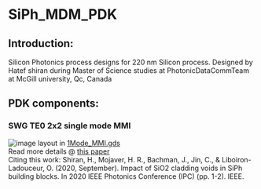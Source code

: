 # SiPh_MDM_PDK

## Introduction:
Silicon Photonics process designs for 220 nm Silicon process. Designed by Hatef shiran during Master of Science studies at PhotonicDataCommTeam at McGill university, Qc, Canada

## PDK components:

### SWG TE0 2x2 single mode MMI
![image](https://drive.google.com/file/d/1uh5Utd8xt_DOkeuLwjq3RQ-9X5ljGqp6/view?usp=drive_link)
layout in [1Mode_MMI.gds](https://github.com/Hatef-Shiran/Innovative-Photonic-Components/blob/f8a3e4b7ca01018bff85febf60d4d73c45da0e88/1Mode_SWG_MMI.gds)
<br />Read more details @ [this paper](https://ieeexplore.ieee.org/abstract/document/9252413/)
<br />Citing this work:
Shiran, H., Mojaver, H. R., Bachman, J., Jin, C., & Liboiron-Ladouceur, O. (2020, September). Impact of SiO2 cladding voids in SiPh building blocks. In 2020 IEEE Photonics Conference (IPC) (pp. 1-2). IEEE.
